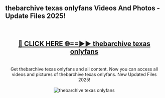 <h2>thebarchive texas onlyfans Videos And Photos - Update Files 2025!</h2>
<br>
<div align="center">
<h2><a href="https://linkcuts.com/hfmhzwbr" rel="nofollow">🔴 CLICK HERE 🌐==►► thebarchive texas onlyfans</a></h2>
<br>
Get thebarchive texas onlyfans and all content. Now you can access all videos and pictures of thebarchive texas onlyfans. New Updated Files 2025!
<br>
<br>
<a href="https://linkcuts.com/hfmhzwbr" rel="nofollow" data-target="animated-image.originalLink"><img src="https://i.ibb.co.com/WyWwxjT/player-gif2.gif" alt="thebarchive texas onlyfans" style="max-width: 100%; display: inline-block;" data-target="animated-image.originalImage"></a>
</div>
<br>